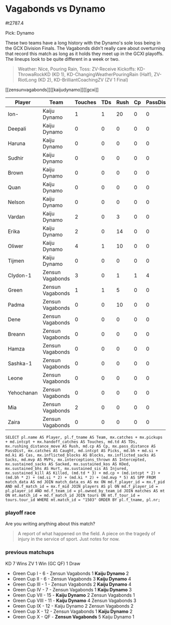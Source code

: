 # Vagabonds vs Dynamo

#t2787.4

Pick: Dynamo

These two teams have a long history with the Dynamo's sole loss being in the GCX Division Finals. The Vagabonds didn't really care about overturning that record this match as long as it holds they meet up in the GCXI playoffs. The lineups look to be quite different in a week or two.

> Weather: Nice, Pouring Rain,
> Toss: ZV-Receive
> Kickoffs: KD-ThrowaRockKD (KD 1), KD-ChangingWeatherPouringRain (Half), ZV-RiotLong (KD 2), KD-BrilliantCoachingZV (ZV 1 Final)

[[zensunvagabonds]][[kaijudynamo]][[gcxi]]



| Player    | Team            | Touches | TDs  | Rush | Cp   | PassDist | Caught | Picks | Cas  | Blocks | Sacks | MVPs | Intercepted | Sacked | KOed | Hurt | Injured | Killed | SPP  |
|-----------|-----------------|---------|------|------|------|----------|--------|-------|------|--------|-------|------|-------------|--------|------|------|---------|--------|------|
| Ion-       | Kaiju Dynamo     |       1 |    1 |   20 |    0 |        0 |      0 |     0 |    0 |      0 |     0 |    1 |           0 |      0 |    0 |    0 |       0 |      0 |    8 |
| Deepali    | Kaiju Dynamo     |       0 |    0 |    0 |    0 |        0 |      0 |     0 |    0 |      9 |     0 |    0 |           0 |      0 |    0 |    0 |       0 |      0 |    0 |
| Haruna     | Kaiju Dynamo     |       0 |    0 |    0 |    0 |        0 |      0 |     0 |    0 |      7 |     0 |    0 |           0 |      0 |    0 |    0 |       0 |      0 |    0 |
| Sudhir     | Kaiju Dynamo     |       0 |    0 |    0 |    0 |        0 |      0 |     0 |    0 |      7 |     0 |    0 |           0 |      0 |    0 |    0 |       0 |      0 |    0 |
| Brown      | Kaiju Dynamo     |       0 |    0 |    0 |    0 |        0 |      0 |     0 |    1 |      3 |     1 |    0 |           0 |      0 |    0 |    0 |       0 |      0 |    2 |
| Quan       | Kaiju Dynamo     |       0 |    0 |    0 |    0 |        0 |      0 |     0 |    0 |      4 |     0 |    0 |           0 |      0 |    0 |    0 |       0 |      0 |    0 |
| Nelson     | Kaiju Dynamo     |       0 |    0 |    0 |    0 |        0 |      0 |     0 |    1 |      8 |     0 |    0 |           0 |      0 |    0 |    0 |       0 |      0 |    2 |
| Vardan     | Kaiju Dynamo     |       2 |    0 |    3 |    0 |        0 |      0 |     0 |    0 |      0 |     0 |    0 |           0 |      0 |    0 |    0 |       0 |      0 |    0 |
| Erika      | Kaiju Dynamo     |       2 |    0 |   14 |    0 |        0 |      0 |     1 |    0 |      0 |     0 |    0 |           0 |      0 |    0 |    0 |       0 |      0 |    2 |
| Oliwer     | Kaiju Dynamo     |       4 |    1 |   10 |    0 |        0 |      0 |     0 |    0 |      1 |     0 |    0 |           0 |      1 |    0 |    0 |       0 |      0 |    3 |
| Tijmen     | Kaiju Dynamo     |       0 |    0 |    0 |    0 |        0 |      0 |     0 |    1 |      4 |     0 |    0 |           0 |      0 |    0 |    0 |       0 |      0 |    2 |
| Clydon-1   | Zensun Vagabonds |       3 |    0 |    1 |    1 |        4 |      0 |     0 |    0 |      1 |     0 |    0 |           1 |      0 |    1 |    0 |       0 |      0 |    1 |
| Green      | Zensun Vagabonds |       1 |    1 |    5 |    0 |        0 |      1 |     0 |    0 |      2 |     1 |    0 |           0 |      0 |    0 |    0 |       0 |      0 |    3 |
| Padma      | Zensun Vagabonds |       0 |    0 |   10 |    0 |        0 |      0 |     0 |    0 |      0 |     0 |    0 |           0 |      1 |    0 |    1 |       0 |      0 |    0 |
| Dene       | Zensun Vagabonds |       0 |    0 |    0 |    0 |        0 |      0 |     0 |    0 |      1 |     0 |    0 |           0 |      0 |    0 |    0 |       0 |      0 |    0 |
| Breann     | Zensun Vagabonds |       0 |    0 |    0 |    0 |        0 |      0 |     0 |    0 |      1 |     0 |    1 |           0 |      0 |    1 |    0 |       0 |      0 |    5 |
| Hamza      | Zensun Vagabonds |       0 |    0 |    0 |    0 |        0 |      0 |     0 |    0 |      0 |     0 |    0 |           0 |      0 |    0 |    0 |       0 |      0 |    0 |
| Sashka-1   | Zensun Vagabonds |       0 |    0 |    0 |    0 |        0 |      0 |     0 |    0 |      1 |     0 |    0 |           0 |      0 |    0 |    0 |       0 |      0 |    0 |
| Leone      | Zensun Vagabonds |       0 |    0 |    0 |    0 |        0 |      0 |     0 |    0 |      0 |     0 |    0 |           0 |      0 |    0 |    1 |       0 |      0 |    0 |
| Yehochanan | Zensun Vagabonds |       0 |    0 |    0 |    0 |        0 |      0 |     0 |    0 |      1 |     0 |    0 |           0 |      0 |    0 |    0 |       0 |      0 |    0 |
| Mia        | Zensun Vagabonds |       2 |    0 |    0 |    0 |        0 |      0 |     0 |    0 |      3 |     0 |    0 |           0 |      0 |    2 |    0 |       0 |      0 |    0 |
| Zaira      | Zensun Vagabonds |       0 |    0 |    0 |    0 |        0 |      0 |     0 |    0 |      7 |     0 |    0 |           0 |      0 |    0 |    0 |       0 |      0 |    0 |


```
SELECT pl.name AS Player, pl.f_tname AS Team, mx.catches + mx.pickups + md.intcpt + mx.handoff_catches AS Touches, md.td AS TDs, mx.rushing_distance_move AS Rush, md.cp AS Cp,	mx.pass_distance AS PassDist, mx.catches AS Caught, md.intcpt AS Picks, md.bh + md.si + md.ki AS Cas, mx.inflicted_blocks AS Blocks, mx.inflicted_sacks AS Sacks, md.mvp AS MVPs, mx.interceptions_thrown AS Intercepted, mx.sustained_sacks AS Sacked, mx.sustained_kos AS KOed, mx.sustained_bhs AS Hurt, mx.sustained_sis AS Injured, mx.sustained_kill AS Killed, (md.td * 3) + md.cp + (md.intcpt * 2) + (md.bh * 2) + (md.si * 2) + (md.ki * 2) + (md.mvp * 5) AS SPP FROM match_data AS md JOIN match_data_es AS mx ON md.f_player_id = mx.f_pid AND md.f_match_id = mx.f_mid JOIN players AS pl ON md.f_player_id = pl.player_id AND md.f_team_id = pl.owned_by_team_id JOIN matches AS mt ON mt.match_id = md.f_match_id JOIN tours ON mt.f_tour_id = tours.tour_id WHERE mt.match_id = "1503" ORDER BY pl.f_tname, pl.nr;
```

### playoff race



Are you writing anything about this match?

> A report of what happened on the field.
> A piece on the tragedy of injury in the service of sport.
> Just notes for now.

### previous matchups

KD 7 Wins
ZV 1 Win (GC QF)
1 Draw

* Green Cup I - 6 - Zensun Vagabonds 1 **Kaiju Dynamo** 2
* Green Cup II - 6 - Zensun Vagabonds 3 **Kaiju Dynamo** 4
* Green Cup III - 1 - Zensun Vagabonds 2 **Kaiju Dynamo** 4
* Green Cup IV - 7 - Zensun Vagabonds 1 **Kaiju Dynamo** 3
* Green Cup VII - 15 - **Kaiju Dynamo** 2 Zensun Vagabonds 1
* Green Cup VIII - 11 - **Kaiju Dynamo** 4 Zensun Vagabonds 3
* Green Cup IX - 12 - Kaiju Dynamo 2 Zensun Vagabonds 2
* Green Cup X - 12 - Zensun Vagabonds 1 **Kaiju Dynamo** 2
* Green Cup X - QF - **Zensun Vagabonds** 5 Kaiju Dynamo 1